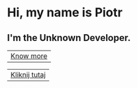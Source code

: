 <h1>Hi, my name is Piotr</h1>
<h2>I'm the Unknown Developer.</h2>
<a href="https://piotrkulisz.github.io">
  <table>
    <tr>
      <td>Know more</td>
    </tr>
  </table>
</a>

|        |
|--------|
| [Kliknij tutaj](https://piotrkulisz.github.io) |
